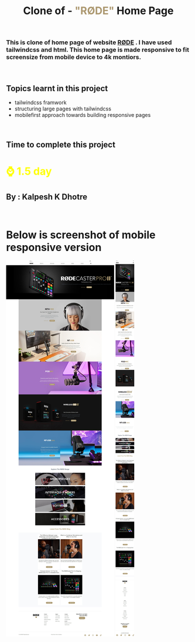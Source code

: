 # <center>**Clone of - <font color="#ac9870">"RØDE"</font> Home Page**</center>

<br>

### This is clone of home page of website [RØDE](https://rode.com/en) . I have used tailwindcss and html. This home page is made responsive to fit screensize from mobile device to 4k montiors.

<br>

## Topics learnt in this project

- tailwindcss framwork
- structuring large pages with tailwindcss
- mobilefirst approach towards building responsive pages

<br>

## Time to complete this project

# <font color="Yellow">**⌚ 1.5 day**</font>

## **By : Kalpesh K Dhotre**
<br>

# Below is screenshot of mobile responsive version
![Mobile Resonsive Page Screenshot](./images/Screenshot/Clone_Rode.jpeg)
![Mobile Resonsive Page Screenshot](./images/Screenshot/Rode_mobile_page.jpeg)